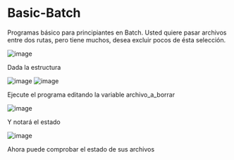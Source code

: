 # Basic-Batch
Programas básico para principiantes en Batch.
Usted quiere pasar archivos entre dos rutas, pero tiene muchos, desea excluir pocos de ésta selección. 

![image](https://github.com/user-attachments/assets/1019ad84-4e6b-4ba0-ae42-b1e2b6221270)

Dada la estructura

![image](https://github.com/user-attachments/assets/86daa752-b859-4ebe-b640-c10436e133e4)
![image](https://github.com/user-attachments/assets/cd37a8dd-cef5-4658-bf51-27caec99fc7b)

Ejecute el programa editando la variable archivo_a_borrar

![image](https://github.com/user-attachments/assets/72c46544-0f9d-460c-8afc-0970243666ec)

Y notará el estado

![image](https://github.com/user-attachments/assets/1fe2e0b2-5eeb-4032-b5f1-e5b65677ee67)

Ahora puede comprobar el estado de sus archivos
